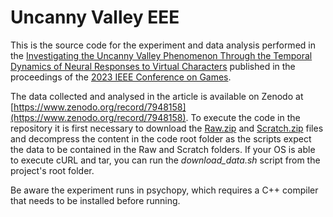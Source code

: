 # Uncanny Valley EEE

This is the source code for the experiment and data analysis performed in the [Investigating the Uncanny Valley Phenomenon Through the Temporal Dynamics of Neural Responses to Virtual Characters](https://arxiv.org/abs/2306.16233) published in the proceedings of the [2023 IEEE Conference on Games](https://2023.ieee-cog.org/).

The data collected and analysed in the article is available on Zenodo at [https://www.zenodo.org/record/7948158](https://www.zenodo.org/record/7948158). 
To execute the code in the repository it is first necessary to download the [Raw.zip](https://www.zenodo.org/record/7948158/files/Raw.zip) and [Scratch.zip](https://www.zenodo.org/record/7948158/files/Scratch.zip) files and decompress the content in the code root folder as the scripts expect the data to be contained in the Raw and Scratch folders.
If your OS is able to execute cURL and tar, you can run the *download_data.sh* script from the project's root folder.

Be aware the experiment runs in psychopy, which requires a C++ compiler that needs to be installed before running.
